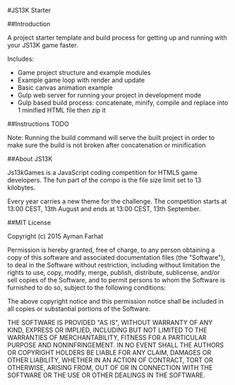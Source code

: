 #JS13K Starter

##Introduction

A project starter template and build process for getting up and running with your JS13K game faster.

Includes:

- Game project structure and example modules
- Example game loop with render and update
- Basic canvas animation example
- Gulp web server for running your project in development mode
- Gulp based build process: concatenate, minify, compile and replace into 1 minified HTML file then zip it

##Instructions
TODO

Note: Running the build command will serve the built project in order to make sure the build is not broken after concatenation or minification 

##About JS13K

Js13kGames is a JavaScript coding competition for HTML5 game developers. The fun part of the compo is the file size limit set to 13 kilobytes. 

Every year carries a new theme for the challenge. The competition starts at 13:00 CEST, 13th August and ends at 13:00 CEST, 13th September.

##MIT License

Copyright (c) 2015 Ayman Farhat

Permission is hereby granted, free of charge, to any person obtaining a copy of this software and associated documentation files (the "Software"), to deal in the Software without restriction, including without limitation the rights to use, copy, modify, merge, publish, distribute, sublicense, and/or sell copies of the Software, and to permit persons to whom the Software is furnished to do so, subject to the following conditions:

The above copyright notice and this permission notice shall be included in all copies or substantial portions of the Software.

THE SOFTWARE IS PROVIDED "AS IS", WITHOUT WARRANTY OF ANY KIND, EXPRESS OR IMPLIED, INCLUDING BUT NOT LIMITED TO THE WARRANTIES OF MERCHANTABILITY, FITNESS FOR A PARTICULAR PURPOSE AND NONINFRINGEMENT. IN NO EVENT SHALL THE AUTHORS OR COPYRIGHT HOLDERS BE LIABLE FOR ANY CLAIM, DAMAGES OR OTHER LIABILITY, WHETHER IN AN ACTION OF CONTRACT, TORT OR OTHERWISE, ARISING FROM, OUT OF OR IN CONNECTION WITH THE SOFTWARE OR THE USE OR OTHER DEALINGS IN THE SOFTWARE.
